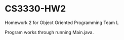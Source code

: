 # CS3330-HW2

Homework 2 for Object Oriented Programming
Team L

Program works through running Main.java.
